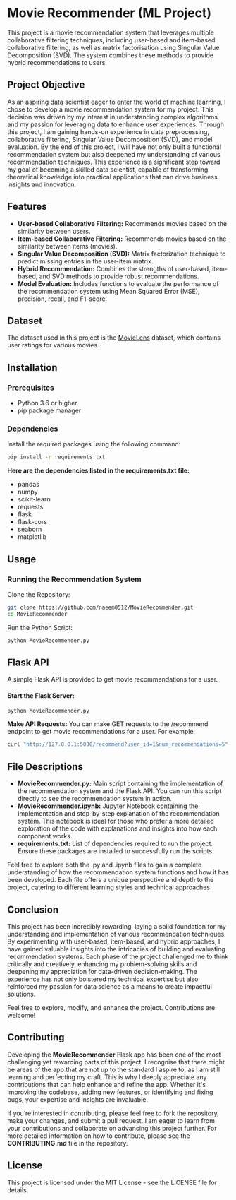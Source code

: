 # Movie Recommender (ML Project)

This project is a movie recommendation system that leverages multiple collaborative filtering techniques, including user-based and item-based collaborative filtering, as well as matrix factorisation using Singular Value Decomposition (SVD). The system combines these methods to provide hybrid recommendations to users.

## Project Objective

As an aspiring data scientist eager to enter the world of machine learning, I chose to develop a movie recommendation system for my project. This decision was driven by my interest in understanding complex algorithms and my passion for leveraging data to enhance user experiences. Through this project, I am gaining hands-on experience in data preprocessing, collaborative filtering, Singular Value Decomposition (SVD), and model evaluation. By the end of this project, I will have not only built a functional recommendation system but also deepened my understanding of various recommendation techniques. This experience is a significant step toward my goal of becoming a skilled data scientist, capable of transforming theoretical knowledge into practical applications that can drive business insights and innovation.

## Features

- **User-based Collaborative Filtering:** Recommends movies based on the similarity between users.
- **Item-based Collaborative Filtering:** Recommends movies based on the similarity between items (movies).
- **Singular Value Decomposition (SVD):** Matrix factorization technique to predict missing entries in the user-item matrix.
- **Hybrid Recommendation:** Combines the strengths of user-based, item-based, and SVD methods to provide robust recommendations.
- **Model Evaluation:** Includes functions to evaluate the performance of the recommendation system using Mean Squared Error (MSE), precision, recall, and F1-score.

## Dataset

The dataset used in this project is the [MovieLens](http://files.grouplens.org/datasets/movielens/ml-latest-small.zip) dataset, which contains user ratings for various movies.


## Installation

### Prerequisites

- Python 3.6 or higher
- pip package manager

### Dependencies

Install the required packages using the following command:

```sh
pip install -r requirements.txt
```

**Here are the dependencies listed in the requirements.txt file:**

- pandas
- numpy
- scikit-learn
- requests
- flask
- flask-cors
- seaborn
- matplotlib

## Usage
### Running the Recommendation System
Clone the Repository:
```sh
git clone https://github.com/naeem0512/MovieRecommender.git
cd MovieRecommender
```

Run the Python Script:
```sh
python MovieRecommender.py
```

## Flask API
A simple Flask API is provided to get movie recommendations for a user.

#### Start the Flask Server:
```sh
python MovieRecommender.py
```

**Make API Requests:** 
You can make GET requests to the /recommend endpoint to get movie recommendations for a user. For example:
```sh
curl "http://127.0.0.1:5000/recommend?user_id=1&num_recommendations=5"
```

## File Descriptions
- **MovieRecommender.py:** Main script containing the implementation of the recommendation system and the Flask API. You can run this script directly to see the recommendation system in action.
- **MovieRecommender.ipynb:** Jupyter Notebook containing the implementation and step-by-step explanation of the recommendation system. This notebook is ideal for those who prefer a more detailed exploration of the code with explanations and insights into how each component works.
- **requirements.txt:** List of dependencies required to run the project. Ensure these packages are installed to successfully run the scripts.

Feel free to explore both the .py and .ipynb files to gain a complete understanding of how the recommendation system functions and how it has been developed. Each file offers a unique perspective and depth to the project, catering to different learning styles and technical approaches.

## Conclusion
This project has been incredibly rewarding, laying a solid foundation for my understanding and implementation of various recommendation techniques. By experimenting with user-based, item-based, and hybrid approaches, I have gained valuable insights into the intricacies of building and evaluating recommendation systems. Each phase of the project challenged me to think critically and creatively, enhancing my problem-solving skills and deepening my appreciation for data-driven decision-making. The experience has not only bolstered my technical expertise but also reinforced my passion for data science as a means to create impactful solutions.

Feel free to explore, modify, and enhance the project. Contributions are welcome!

## Contributing
Developing the **MovieRecommender** Flask app has been one of the most challenging yet rewarding parts of this project. I recognise that there might be areas of the app that are not up to the standard I aspire to, as I am still learning and perfecting my craft. This is why I deeply appreciate any contributions that can help enhance and refine the app. Whether it's improving the codebase, adding new features, or identifying and fixing bugs, your expertise and insights are invaluable.

If you’re interested in contributing, please feel free to fork the repository, make your changes, and submit a pull request. I am eager to learn from your contributions and collaborate on advancing this project further. For more detailed information on how to contribute, please see the **CONTRIBUTING.md** file in the repository.

## License
This project is licensed under the MIT License - see the LICENSE file for details.
